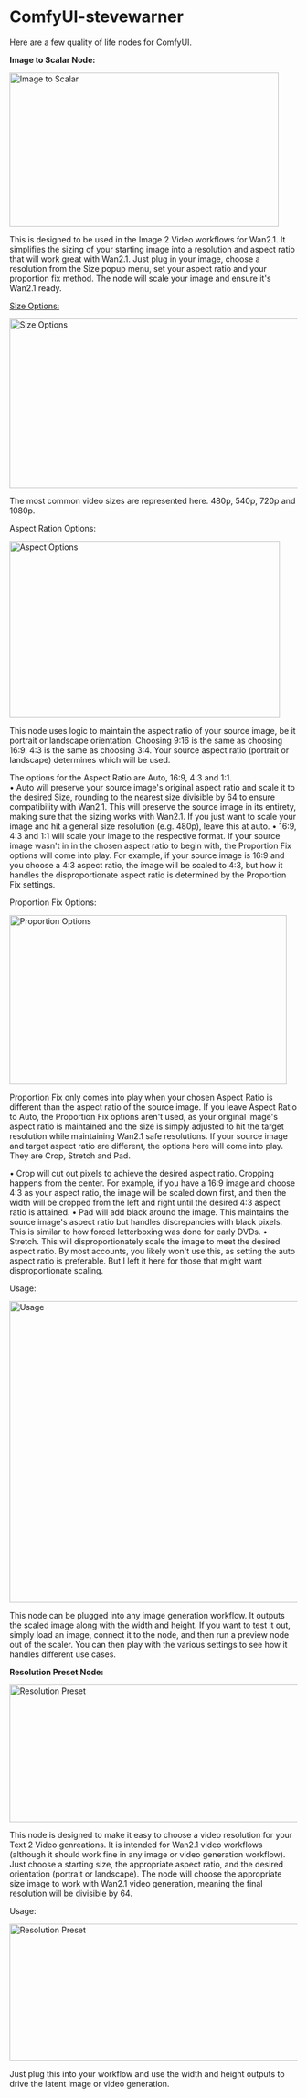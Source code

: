 # ComfyUI-stevewarner
Here are a few quality of life nodes for ComfyUI.  

**Image to Scalar Node:**

<img width="471" height="269" alt="Image to Scalar" src="https://github.com/user-attachments/assets/771c5ef9-b901-437f-9eb3-1aab6f9233c8" />

This is designed to be used in the Image 2 Video workflows for Wan2.1.  It simplifies the sizing of your starting image into a resolution and aspect ratio that will work great with Wan2.1.  Just plug in your image, choose a resolution from the Size popup menu, set your aspect ratio and your proportion fix method.  The node will scale your image and ensure it's Wan2.1 ready.  

<u>Size Options:</u>

<img width="512" height="296" alt="Size Options" src="https://github.com/user-attachments/assets/459cdfc6-a940-4819-b86a-a1af6ded49cd" />

The most common video sizes are represented here.  480p, 540p, 720p and 1080p.  

Aspect Ration Options:

<img width="473" height="309" alt="Aspect Options" src="https://github.com/user-attachments/assets/659ff507-acaa-43d1-9fee-848af0ecde63" />

This node uses logic to maintain the aspect ratio of your source image, be it portrait or landscape orientation.  Choosing 9:16 is the same as choosing 16:9.  4:3 is the same as choosing 3:4.  Your source aspect ratio (portrait or landscape) determines which will be used.  

The options for the Aspect Ratio are Auto, 16:9, 4:3 and 1:1.  
• Auto will preserve your source image's original aspect ratio and scale it to the desired Size, rounding to the nearest size divisible by 64 to ensure compatibility with Wan2.1.  This will preserve the source image in its entirety, making sure that the sizing works with Wan2.1.  If you just want to scale your image and hit a general size resolution (e.g. 480p), leave this at auto.
• 16:9, 4:3 and 1:1 will scale your image to the respective format.  If your source image wasn't in in the chosen aspect ratio to begin with, the Proportion Fix options will come into play.  For example, if your source image is 16:9 and you choose a 4:3 aspect ratio, the image will be scaled to 4:3, but how it handles the disproportionate aspect ratio is determined by the Proportion Fix settings.

Proportion Fix Options:

<img width="485" height="296" alt="Proportion Options" src="https://github.com/user-attachments/assets/57f4f21e-60b0-4b3f-82d9-b7d230ee902c" />

Proportion Fix only comes into play when your chosen Aspect Ratio is different than the aspect ratio of the source image.  If you leave Aspect Ratio to Auto, the Proportion Fix options aren't used, as your original image's aspect ratio is maintained and the size is simply adjusted to hit the target resolution while maintaining Wan2.1 safe resolutions.  If your source image and target aspect ratio are different, the options here will come into play.  They are Crop, Stretch and Pad.  

• Crop will cut out pixels to achieve the desired aspect ratio.  Cropping happens from the center.  For example, if you have a 16:9 image and choose 4:3 as your aspect ratio, the image will be scaled down first, and then the width will be cropped from the left and right until the desired 4:3 aspect ratio is attained.
• Pad will add black around the image.  This maintains the source image's aspect ratio but handles discrepancies with black pixels.  This is similar to how forced letterboxing was done for early DVDs.
• Stretch.  This will disproportionately scale the image to meet the desired aspect ratio.  By most accounts, you likely won't use this, as setting the auto aspect ratio is preferable.  But I left it here for those that might want disproportionate scaling.

Usage:

<img width="1331" height="527" alt="Usage" src="https://github.com/user-attachments/assets/75a667e1-1a25-4c58-b26f-fac6c61f31e8" />

This node can be plugged into any image generation workflow.  It outputs the scaled image along with the width and height.  If you want to test it out, simply load an image, connect it to the node, and then run a preview node out of the scaler.  You can then play with the various settings to see how it handles different use cases.

**Resolution Preset Node:**

<img width="566" height="240" alt="Resolution Preset" src="https://github.com/user-attachments/assets/d844cb7b-a964-4935-ace3-f8a59e512d1c" />

This node is designed to make it easy to choose a video resolution for your Text 2 Video genreations.  It is intended for Wan2.1 video workflows (although it should work fine in any image or video generation workflow).  Just choose a starting size, the appropriate aspect ratio, and the desired orientation (portrait or landscape).  The node will choose the appropriate size image to work with Wan2.1 video generation, meaning the final resolution will be divisible by 64.  

Usage:

<img width="566" height="240" alt="Resolution Preset" src="https://github.com/user-attachments/assets/d69d9c4d-6806-497f-a759-31fd951db08a" />

Just plug this into your workflow and use the width and height outputs to drive the latent image or video generation.  
